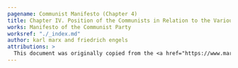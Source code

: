 ```yaml
---
pagename: Communist Manifesto (Chapter 4)
title: Chapter IV. Position of the Communists in Relation to the Various Existing Opposition Parties
works: Manifesto of the Communist Party
worksref: "./_index.md"
author: karl marx and friedrich engels
attributions: >
  This document was originally copied from the <a href="https://www.marxists.org/archive/marx/works/1848/communist-manifesto/preface.htm">Marxist Internet Archive</a>.
---
```


